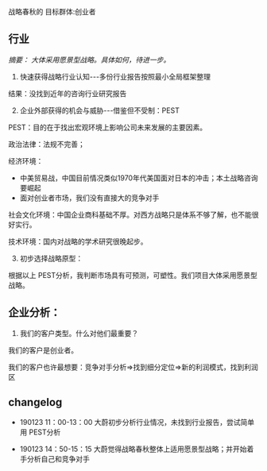战略春秋的
目标群体:创业者

## 行业

*摘要： 大体采用愿景型战略。具体如何，待进一步。*


1. 快速获得战略行业认知---多份行业报告按照最小全局框架整理
 
 结果：没找到近年的咨询行业研究报告

2. 企业外部获得的机会与威胁---借鉴但不受制：PEST

PEST：目的在于找出宏观环境上影响公司未来发展的主要因素。

政治法律：法规不完善；

经济环境：
- 中美贸易战，中国目前情况类似1970年代美国面对日本的冲击；本土战略咨询要崛起
- 面对创业者市场，我们没有直接大的竞争对手

社会文化环境：中国企业商科基础不厚。对西方战略只是体系不够了解，也不能很好实行。

技术环境：国内对战略的学术研究很晚起步。

3. 初步选择战略原型：

根据以上 PEST分析，我判断市场具有可预测，可塑性。我们项目大体采用愿景型战略。


## 企业分析：

1. 我们的客户类型。什么对他们最重要？

我们的客户是创业者。

我们的客户也许最想要：竞争对手分析=>找到细分定位=>新的利润模式，找到利润区

## changelog

- 190123 11：00-13：00 大蔚初步分析行业情况，未找到行业报告，尝试简单用 PEST分析

- 190123 14：50-15：15 大蔚觉得战略春秋整体上适用愿景型战略；并开始着手分析自己和竞争对手